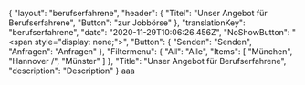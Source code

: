 {
"layout": "berufserfahrene",
  "header": {
    "Titel": "Unser Angebot für Berufserfahrene",
    "Button": "zur Jobbörse"
  },
  "translationKey": "berufserfahrene",
  "date": "2020-11-29T10:06:26.456Z",
  "NoShowButton": "<span style=\"display: none;\">",
  "Button": {
    "Senden": "Senden",
    "Anfragen": "Anfragen"
  },
  "Filtermenu": {
    "All": "Alle",
    "Items": [
      "München",
      "Hannover /",
      "Münster"
    ]
  },
  "Title": "Unser Angebot für Berufserfahrene",
  "description": "Description"
}
aaa